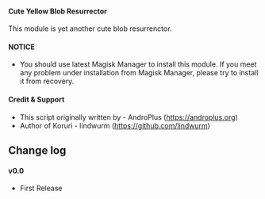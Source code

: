 #### Cute Yellow Blob Resurrector

This module is yet another cute blob resurrenctor.

#### NOTICE

* You should use latest Magisk Manager to install this module. If you meet any problem under installation from Magisk Manager, please try to install it from recovery.

#### Credit & Support

* This script originally written by - AndroPlus (https://androplus.org)
* Author of Koruri - lindwurm (https://github.com/lindwurm)

## Change log

#### v0.0
* First Release
